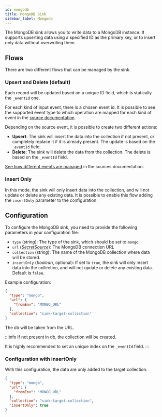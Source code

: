 ```yaml
---
id: mongodb
title: MongoDB Sink
sidebar_label: Mongodb
---
```


<!--
WARNING: this file was automatically generated by Mia-Platform Doc Aggregator.
DO NOT MODIFY IT BY HAND.
Instead, modify the source file and run the aggregator to regenerate this file.
-->

The MongoDB sink allows you to write data to a MongoDB instance.
It supports upserting data using a specified ID as the primary key, or to insert only data without overwriting them.

## Flows

There are two different flows that can be managed by the sink.

### Upsert and Delete (default)

Each record will be updated based on a unique ID field, which is statically the `_eventId` one.

For each kind of input event, there is a chosen event id. It is possible to see the supported event type
to which operation are mapped for each kind of event in the [source documentation](/runtime_suite/integration-connector-agent/sources/10_overview.md).

Depending on the source event, it is possible to create two different actions:

- **Upsert**: The sink will insert the data into the collection if not present, or completely replace it if
it is already present. The update is based on the `_eventId` field.
- **Delete**: The sink will delete the data from the collection. The delete is based on the `_eventId` field.

[See how different events are managed](/runtime_suite/integration-connector-agent/sources/10_overview.md)  in the sources documentation.

### Insert Only

In this mode, the sink will only insert data into the collection, and will not update or delete any existing data.
It is possible to enable this flow adding the `insertOnly` parameter to the configuration.

## Configuration

To configure the MongoDB sink, you need to provide the following parameters in your configuration file:

- `type` (*string*): The type of the sink, which should be set to `mongo`.
- `url` ([*SecretSource*](/runtime_suite/integration-connector-agent/20_install.md#secretsource)): The MongoDB connection URL
- `collection` (*string*): The name of the MongoDB collection where data will be stored.
- `insertOnly` (*boolean*, optional): If set to `true`, the sink will only insert data into the collection,
and will not update or delete any existing data. Default is `false`.

Example configuration:

```json
{
  "type": "mongo",
  "url": {
    "fromEnv": "MONGO_URL"
  },
  "collection": "sink-target-collection"
}
```

The db will be taken from the URL.

:::info
If not present in db, the collection will be created.

It is highly recommended to set an unique index on the `_eventId` field.
:::

### Configuration with insertOnly

With this configuration, the data are only added to the target collection.

```json
{
  "type": "mongo",
  "url": {
    "fromEnv": "MONGO_URL"
  },
  "collection": "sink-target-collection",
  "insertOnly": true
}
```
